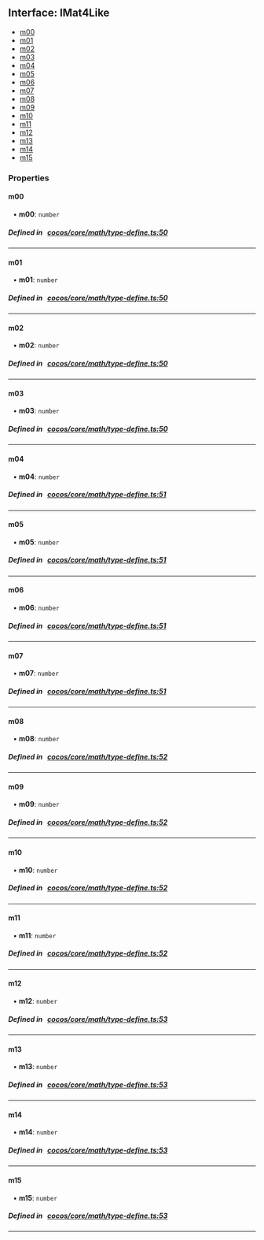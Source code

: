 ## Interface: IMat4Like

- [m00](#m00)
- [m01](#m01)
- [m02](#m02)
- [m03](#m03)
- [m04](#m04)
- [m05](#m05)
- [m06](#m06)
- [m07](#m07)
- [m08](#m08)
- [m09](#m09)
- [m10](#m10)
- [m11](#m11)
- [m12](#m12)
- [m13](#m13)
- [m14](#m14)
- [m15](#m15)

### Properties

#### m00

<div style="margin-left: 10px;">


• **m00**: ``number``

</div>


##### Defined in &nbsp;   [cocos/core/math/type-define.ts:50](https://github.com/cocos-creator/engine/blob/c7bf6b8a9/cocos/core/math/type-define.ts#L50)&nbsp;

___
#### m01

<div style="margin-left: 10px;">


• **m01**: ``number``

</div>


##### Defined in &nbsp;   [cocos/core/math/type-define.ts:50](https://github.com/cocos-creator/engine/blob/c7bf6b8a9/cocos/core/math/type-define.ts#L50)&nbsp;

___
#### m02

<div style="margin-left: 10px;">


• **m02**: ``number``

</div>


##### Defined in &nbsp;   [cocos/core/math/type-define.ts:50](https://github.com/cocos-creator/engine/blob/c7bf6b8a9/cocos/core/math/type-define.ts#L50)&nbsp;

___
#### m03

<div style="margin-left: 10px;">


• **m03**: ``number``

</div>


##### Defined in &nbsp;   [cocos/core/math/type-define.ts:50](https://github.com/cocos-creator/engine/blob/c7bf6b8a9/cocos/core/math/type-define.ts#L50)&nbsp;

___
#### m04

<div style="margin-left: 10px;">


• **m04**: ``number``

</div>


##### Defined in &nbsp;   [cocos/core/math/type-define.ts:51](https://github.com/cocos-creator/engine/blob/c7bf6b8a9/cocos/core/math/type-define.ts#L51)&nbsp;

___
#### m05

<div style="margin-left: 10px;">


• **m05**: ``number``

</div>


##### Defined in &nbsp;   [cocos/core/math/type-define.ts:51](https://github.com/cocos-creator/engine/blob/c7bf6b8a9/cocos/core/math/type-define.ts#L51)&nbsp;

___
#### m06

<div style="margin-left: 10px;">


• **m06**: ``number``

</div>


##### Defined in &nbsp;   [cocos/core/math/type-define.ts:51](https://github.com/cocos-creator/engine/blob/c7bf6b8a9/cocos/core/math/type-define.ts#L51)&nbsp;

___
#### m07

<div style="margin-left: 10px;">


• **m07**: ``number``

</div>


##### Defined in &nbsp;   [cocos/core/math/type-define.ts:51](https://github.com/cocos-creator/engine/blob/c7bf6b8a9/cocos/core/math/type-define.ts#L51)&nbsp;

___
#### m08

<div style="margin-left: 10px;">


• **m08**: ``number``

</div>


##### Defined in &nbsp;   [cocos/core/math/type-define.ts:52](https://github.com/cocos-creator/engine/blob/c7bf6b8a9/cocos/core/math/type-define.ts#L52)&nbsp;

___
#### m09

<div style="margin-left: 10px;">


• **m09**: ``number``

</div>


##### Defined in &nbsp;   [cocos/core/math/type-define.ts:52](https://github.com/cocos-creator/engine/blob/c7bf6b8a9/cocos/core/math/type-define.ts#L52)&nbsp;

___
#### m10

<div style="margin-left: 10px;">


• **m10**: ``number``

</div>


##### Defined in &nbsp;   [cocos/core/math/type-define.ts:52](https://github.com/cocos-creator/engine/blob/c7bf6b8a9/cocos/core/math/type-define.ts#L52)&nbsp;

___
#### m11

<div style="margin-left: 10px;">


• **m11**: ``number``

</div>


##### Defined in &nbsp;   [cocos/core/math/type-define.ts:52](https://github.com/cocos-creator/engine/blob/c7bf6b8a9/cocos/core/math/type-define.ts#L52)&nbsp;

___
#### m12

<div style="margin-left: 10px;">


• **m12**: ``number``

</div>


##### Defined in &nbsp;   [cocos/core/math/type-define.ts:53](https://github.com/cocos-creator/engine/blob/c7bf6b8a9/cocos/core/math/type-define.ts#L53)&nbsp;

___
#### m13

<div style="margin-left: 10px;">


• **m13**: ``number``

</div>


##### Defined in &nbsp;   [cocos/core/math/type-define.ts:53](https://github.com/cocos-creator/engine/blob/c7bf6b8a9/cocos/core/math/type-define.ts#L53)&nbsp;

___
#### m14

<div style="margin-left: 10px;">


• **m14**: ``number``

</div>


##### Defined in &nbsp;   [cocos/core/math/type-define.ts:53](https://github.com/cocos-creator/engine/blob/c7bf6b8a9/cocos/core/math/type-define.ts#L53)&nbsp;

___
#### m15

<div style="margin-left: 10px;">


• **m15**: ``number``

</div>


##### Defined in &nbsp;   [cocos/core/math/type-define.ts:53](https://github.com/cocos-creator/engine/blob/c7bf6b8a9/cocos/core/math/type-define.ts#L53)&nbsp;

___
